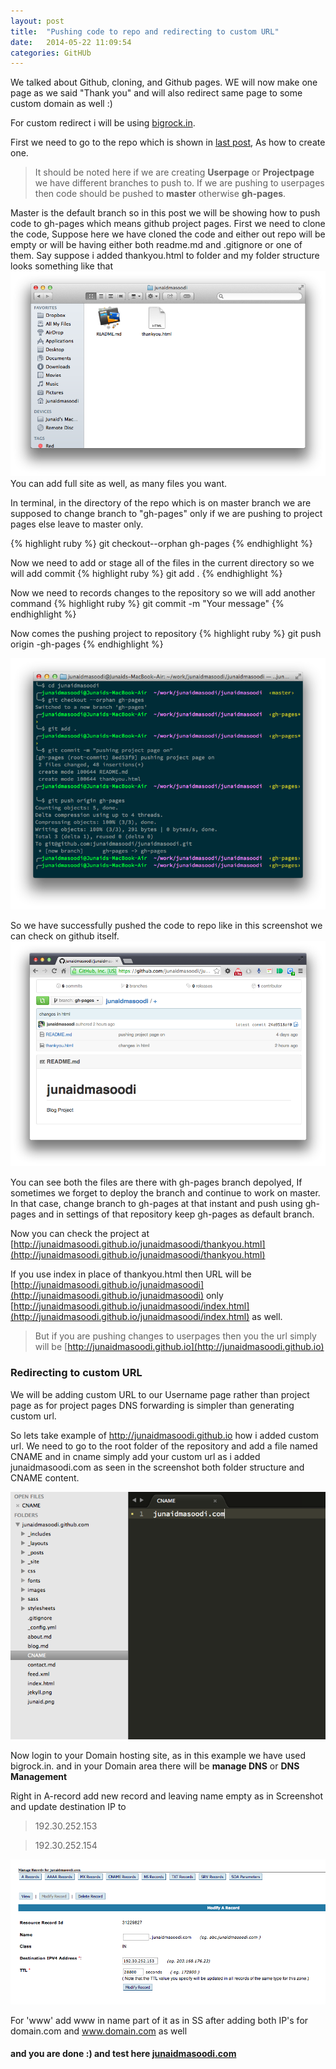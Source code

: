 ```yaml
---
layout: post
title:  "Pushing code to repo and redirecting to custom URL"
date:   2014-05-22 11:09:54
categories: GitHUb
---
```


We talked about Github, cloning, and Github pages. WE will now make one page as we said "Thank you" and will also redirect same page to some custom domain as well :)

For custom redirect i will be using [bigrock.in](http://bigrock.in).

First we need to go to the repo which is shown in [last post](http://junaidmasoodi.com/github/2014/05/14/github-pages/), As how to create one. 

> It should be noted here if we are creating **Userpage** or **Projectpage** we have different branches to push to. If we are pushing to userpages then code should be pushed to **master** otherwise **gh-pages**.

Master is the default branch so in this post we will be showing how to push code to gh-pages which means github project pages. First we need to clone the code, Suppose here we have cloned the code and either out repo will be empty or will be having either both readme.md and .gitignore or one of them. 
Say suppose i added thankyou.html to folder and my folder structure looks something like that
![Folder structure](/images/repo/folder-structure.png "Folder Structure")
You can add full site as well, as many files you want.


In terminal, in the directory of the repo which is on master branch we are supposed to change branch to "gh-pages" only if we are pushing to project pages else leave to master only. 

{% highlight ruby %}
git checkout--orphan gh-pages
{% endhighlight %}

Now we need to add or stage all of the files in the current directory so we will add commit
{% highlight ruby %}
git add .
{% endhighlight %}

Now we need to records changes to the repository so we will add another command
{% highlight ruby %}
git commit -m "Your message"
{% endhighlight %}

Now comes the pushing project to repository
{% highlight ruby %}
git push origin -gh-pages
{% endhighlight %}

![Changing branch](/images/repo/changing-branch.png "changing branch")

So we have successfully pushed the code to repo like in this screenshot we can check on github itself.
![Repository on github](/images/repo/repo.png "Repository on github")


You can see both the files are there with gh-pages branch depolyed, If sometimes we forget to deploy the branch and continue to work on master. In that case, change branch to gh-pages at that instant and push using gh-pages and in settings of that repository keep gh-pages as default branch.

Now you can check the project at [http://junaidmasoodi.github.io/junaidmasoodi/thankyou.html](http://junaidmasoodi.github.io/junaidmasoodi/thankyou.html)

If you use index in place of thankyou.html then URL will be [http://junaidmasoodi.github.io/junaidmasoodi](http://junaidmasoodi.github.io/junaidmasoodi) only [http://junaidmasoodi.github.io/junaidmasoodi/index.html](http://junaidmasoodi.github.io/junaidmasoodi/index.html) as well.

> But if you are pushing changes to userpages then you the url simply will be [http://junaidmasoodi.github.io](http://junaidmasoodi.github.io)


### Redirecting to custom URL

We will be adding custom URL to our Username page rather than project page as for project pages DNS forwarding is simpler than generating custom url.

So lets take example of http://junaidmasoodi.github.io how i added custom url. We need to go to the  root folder of the repository and add a file named CNAME and in cname simply add your custom url as i added junaidmasoodi.com as seen in the screenshot both folder structure and CNAME content.


![CNAME](/images/repo/cname.png "CNAME")

Now login to your Domain hosting site, as in this example we have used bigrock.in. and in your Domain area there will be **manage DNS** or **DNS Management**

Right in A-record add new record and leaving name empty as in Screenshot and update destination IP to

> 192.30.252.153

> 192.30.252.154

![A-TRACk RECORD](/images/repo/a-track.png "A-TRACK RECORD")

For 'www' add www in name part of it as in SS after adding both IP's for domain.com and www.domain.com as well

#### and you are done :) and test here [junaidmasoodi.com](http://junaidmasoodi.com)